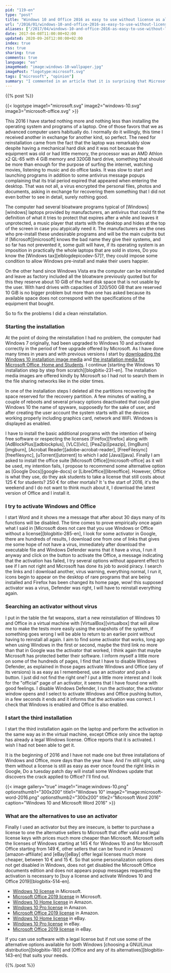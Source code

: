 ```yaml
---
pid: "119-en"
type: "post"
title: "Windows 10 and Office 2016 as easy to use without license as always"
url: "/2016/01/windows-10-and-office-2016-as-easy-to-use-without-license-as-always/"
aliases: ["/2017/04/windows-10-and-office-2016-as-easy-to-use-without-license-as-always/"]
date: 2017-04-08T11:00:00+02:00
updated: 2020-09-26T12:00:00+02:00
index: true
rss: true
sharing: true
comments: true
language: "en"
imageHead: "image:windows-10-wallpaper.jpg"
imagePost: "logotype:microsoft.svg"
tags: ["microsoft", "opinion"]
summary: "I commented in an article that it is surprising that Microsoft with the capacity that it has and being the devices connected to Internet mostly is not able to avoid using its software without license. I'm about to see if with Windows 10 and Office 2016 it's still as easy to use as always. I will also have a sample of the unfair fame of Windows but that allows Microsoft for the bloatware that the device manufacturers pre-installs with its operating system."
---
```


{{% post %}}

{{< logotype image1="microsoft.svg" image2="windows-10.svg" image3="microsoft-office.svg" >}}

This 2016 I have started nothing more and nothing less than installing the operating system and programs of a laptop. One of those favors that we as advanced computer users habitually do. I normally do it willingly, this time I received another in exchange for another kind, so perfect. The need for reinstallation came from the fact that the laptop was remarkably slow despite having a mechanical hard disk and it was not because the equipment was old or had little memory, the processor was an AMD Athlon x2 QL-65 with 4 GiB memory and 320GB hard drive, something that should be more than enough for the purpose of surfing the internet, watching movies, listening to music and do office tasks. It was slow to start and launching programs in addition to some antivirus message popups complaining that its trial period expired that appeared when entering the desktop. That was not all, a virus encrypted the personal files, photos and documents, asking in exchange for recovering them something that I did not even bother to see in detail, surely nothing good.

The computer had several bloatware programs typical of [Windows][windows] laptops provided by manufacturers, an antivirus that could fit the definition of what it tries to protect that expires after a while and leaves it unprotected, a music player that starts with the desktop and hides at the top of the screen in case you atypically need it. The manufacturers are the ones who pre-install these undesirable programs and will be the main culprits but if [Microsoft][microsoft] knows the bad name they give their systems, and so far has not prevented it, some guilt will have, if its operating system is an imposition in practically the whole laptops that are sold in stores, Do you know the [Windows tax][elblogdepicodev-57]?, they could impose some condition to allow Windows pre-install and make their users happier.

On the other hand since Windows Vista era the computer can be reinstalled and leave as factory included all the bloatware previously quoted but for this they reserve about 10 GiB of the hard disk space that is not usable by the user. With hard drives with capacities of 320/500 GB that are reserved 10 GiB is no bigger problem but more than one has asked because its available space does not correspond with the specifications of the equipment that bought.

So to fix the problems I did a clean reinstallation.

### Starting the installation

At the point of doing the reinstallation I had no problem, the computer had Windows 7 originally, had been upgraded to Windows 10 and activated correctly in the period of free upgrade offered by Microsoft. As I have done many times in years and with previous versions I start by [downloading the Windows 10 installation image media](https://www.microsoft.com/es-es/software-download/windows10ISO) and [the installation media for Microsoft Office, Home and Students](http://officecdn.microsoft.com/pr/492350f6-3a01-4f97-b9c0-c7c6ddf67d60/media/es-es/HomeStudent2019Retail.img). I continue [starting the Windows 10 installation step by step from scratch][blogbitix-231-en]. The installation media images are offered kindly by Microsoft so I had not to search them in the file sharing networks like in the older times.

In one of the installation steps I deleted all the partitions recovering the space reserved for the recovery partition. A few minutes of waiting, a couple of reboots and several privacy options deactivated that could give Windows 10 the name of spyware, supposedly for the sake of user, and after creating the user account the system starts with all the devices working properly including graphics card, network and WiFi. Windows is displayed as enabled.

I have to install the basic additional programs with the intention of being free software or respecting the licenses [Firefox][firefox] along with [AdBlockPlus][adblockplus], [VLC][vlc], [PeaZip][peazip], [ImgBurn][imgburn], [Acrobat Reader][adobe-acrobat-reader], [FreeFilesync][freefilesync], [uTorrent][utorrent] to which I add [Java][java]. Finally I am asked to install the office suite [Microsoft Office][microsoft-office] as it will be used, my intention fails, I propose to recommend some alternative option as [Google Docs][google-docs] or [LibreOffice][libreoffice]. However, Office is what they use, do they ask students to take a license that still costs about 125 € for students? 250 € for other mortals? It 's the start of 2016, it's the weekend and I do not want to think much about it, I download the latest version of Office and I install it.

### I try to activate Windows and Office

I start Word and it shows me a message that after about 30 days many of its functions will be disabled. The time comes to prove empirically once again what I said in [Microsoft does not care that you use Windows or Office without a license][blogbitix-285-en], I look for some activator in Google, there are hundreds of results, I download one from one of links that gives me some hope of not have a virus, immediately after download the executable file and Windows Defender warns that it have a virus, I run it anyway and click on the button to activate the Office, a message indicating that the activation has failed, I try several options without apparent effect to see if I am not right and Microsoft has done its job to avoid piracy. I search the links and I download another, virus warning, everything normal, I run it, icons begin to appear on the desktop of rare programs that are being installed and Firefox has been changed its home page, wow! this supposed activator was a virus, Defender was right, I will have to reinstall everything again.

### Searching an activator without virus

I put in the table the fat weapons, start a new reinstallation of Windows 10 and Office in a virtual machine with [VirtualBox][virtualbox] that will allow me to make the tests more easily using the snapshots of the system, if something goes wrong I will be able to return to an earlier point without having to reinstall all again. I aim to find some activator that works, long ago when using Windows in the first or second, maybe the third link no more than that in Google was the activator that worked, I think again that maybe Microsoft has protected better their software. I inform myself a little more on some of the hundreds of pages, I find that I have to disable Windows Defender, as explained in those pages activate Windows and Office (any of its versions) is as easy as I remembered, use an activator and push a button. I just did not find the right one? I put a little more interest and I look for the "official" page of an activator, it seems that I have found one with good feelings. I disable Windows Defender, I run the activator, the activator window opens and I select to activate Windows and Office pushing button, in a few seconds it ends and it informs that the activation was correct. I check that Windows is enabled and Office is also enabled.

### I start the third installation

I start the third installation again on the laptop and perform the activation in the same way as in the virtual machine, except Office only since the laptop has already a legal Windows license. Office reports that it is activated. I wish I had not been able to get it.

It is the beginning of 2016 and I have not made one but three installations of Windows and Office, more days than the year have. And I'm still right, using them without a license is still as easy as ever once found the right links in Google, Do a tuesday patch day will install some Windows update that discovers the crack applied to Office? I'll find out.

{{< image
    gallery="true"
    image1="image:windows-10.png" optionsthumb1="300x200" title1="Windows 10"
    image2="image:microsoft-word-2016.png" optionsthumb2="300x200" title2="Microsoft Word 2016"
    caption="Windows 10 and Microsoft Word 2016" >}}

### What are the alternatives to use an activator

Finally I used an activator but they are insecure, is better to purchase a license to one the alternative sellers to Microsoft that offer valid and legal license keys with prices much more cheaper than Microsoft. Microsoft sells the licenses of Windows starting at 145 € for Windows 10 and for Microsoft Office starting from 149 €, other sellers that can be found in [Amazon][amazon-affiliate] and [eBay][eBay] offer legal licenses much more cheaper, between 10 € and 15 €. So that some personalization options does not get disabled in Windows, does not get disabled the Microsoft Office documents edition and does not appears popup messages requesting the activation is necessary to [buy a license and activate Windows 10 and Office 2019][blogbitix-514-en].

* [Windows 10 license](https://www.microsoft.com/es-es/store/b/windows) in Microsoft.
* [Microsoft Office 2019 license](https://www.microsoft.com/es-es/microsoft-365/buy/compare-all-microsoft-365-products) in Microsoft.
* [Windows 10 Home license](https://amzn.to/333Df5X) in Amazon.
* [Windows 10 Pro license](https://amzn.to/3iZ4dBk) in Amazon.
* [Microsoft Office 2019 license](https://amzn.to/369oJfc) in Amazon.
* [Windows 10 Home license](https://www.ebay.es/sch/i.html?_from=R40&_trksid=p2334524.m570.l1313&_nkw=windows+10+home+key+64+bits&_sacat=0&LH_TitleDesc=0&_sop=2&_osacat=0&_odkw=windows+10+home+key+64) in eBay.
* [Windows 10 Pro license](https://www.ebay.es/sch/i.html?_from=R40&_trksid=p2334524.m570.l1313&_nkw=windows+10+professional+digital+key+64+bits&_sacat=0&LH_TitleDesc=0&_sop=2&_osacat=0&_odkw=windows+10+pro+digital+key+64+bits) in eBay.
* [Microsoft Office 2019 license](https://www.ebay.es/sch/i.html?_from=R40&_trksid=p2334524.m570.l1313&_nkw=microsoft+office+2019++key&_sacat=0&LH_TitleDesc=0&_sop=2&_osacat=0&_odkw=microsoft+office+2019+pro+key) in eBay.

If you can use software with a legal license but if not use some of the alternative options available for both Windows [choosing a GNU/Linux distribution][blogbitix-180] and [Office and any of its alternatives][blogbitix-143-en] that suits your needs.

{{% /post %}}

